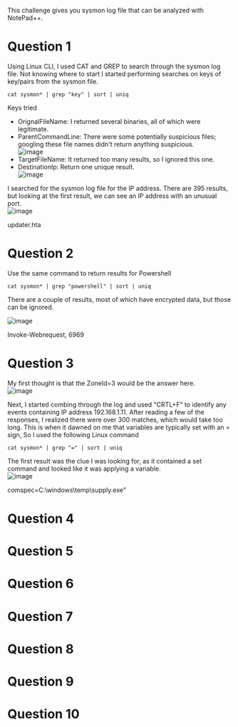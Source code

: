 This challenge gives you sysmon log file that can be analyzed with NotePad++. 

# Question 1

Using Linux CLI, I used CAT and GREP to search through the sysmon log file. Not knowing where to start I started performing searches on keys of key/pairs from the sysmon file. 

```
cat sysmon* | grep "key" | sort | uniq
```
Keys tried
- OrignalFileName: I returned several binaries, all of which were legitimate.
- ParentCommandLine: There were some potentially suspicious files; googling these file names didn't return anything suspicious. </br>
![image](https://github.com/Shawn-Nichol/BlueTeam/assets/30714313/1de81b99-ff0b-469b-b885-42b34446bc00)
- TargetFileName: It returned too many results, so I ignored this one.
- DestinationIp: Return one unique result. </br>
![image](https://github.com/Shawn-Nichol/BlueTeam/assets/30714313/17ef5d0a-af73-44b7-ab24-008445d7f825)

I searched for the sysmon log file for the IP address. There are 395 results, but looking at the first result, we can see an IP address with an unusual port. </br>
![image](https://github.com/Shawn-Nichol/BlueTeam/assets/30714313/3f000c95-e22f-4a2f-911a-9b2cafd26efd)

updater.hta

# Question 2
Use the same command to return results for Powershell
```
cat sysmon* | grep "powershell" | sort | uniq
```
There are a couple of results, most of which have encrypted data, but those can be ignored. 

![image](https://github.com/Shawn-Nichol/BlueTeam/assets/30714313/0559490e-313b-4c12-8ec0-3ef08d84de64)

Invoke-Webrequest, 6969

# Question 3
My first thought is that the ZoneId=3 would be the answer here. </br>
![image](https://github.com/Shawn-Nichol/BlueTeam/assets/30714313/347ff1e0-0b6c-47ee-8fb4-c7687e68c904)

Next, I started combing through the log and used "CRTL+F" to identify any events containing IP address 192.168.1.11. After reading a few of the responses, I realized there were over 300 matches, which would take too long. This is when it dawned on me that variables are typically set with an = sign, So I used the following Linux command
```
cat sysmon* | grep "=" | sort | uniq
```
The first result was the clue I was looking for, as it contained a set command and looked like it was applying a variable. </br> 
![image](https://github.com/Shawn-Nichol/BlueTeam/assets/30714313/02d7dc58-f677-4e82-b3d8-ce6708052446)

comspec=C:\\windows\\temp\\supply.exe"

# Question 4


# Question 5
# Question 6
# Question 7
# Question 8
# Question 9
# Question 10

